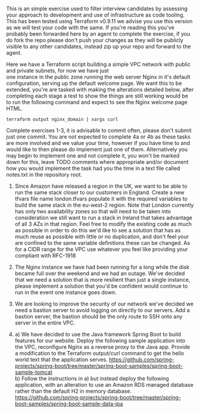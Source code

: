 This is an simple exercise used to filter interview candidates by assessing your approach to development and use of
infrastructure as code tooling. This has been tested using Terraform v0.9.11 we advise you use 
this version as we will test your code with the same. If you're reading this you've probably been forwarded here by an
agent to complete the exercise, if you do fork the repo please don't push your changes as they will be publicly visible
to any other candidates, instead zip up your repo and forward to the agent.

Here we have a Terraform script building a simple VPC network with public and private subnets, for now we have just  
one instance in the public zone running the web server Nginx in it's default configuration, serving up the default 
welcome page. We want this to be extended, you're are tasked with making the alterations detailed below, after 
completing each stage a test to show the things are still working would be to run the following command and expect to 
see the Nginx welcome page HTML.

    terraform output nginx_domain | xargs curl
    
Complete exercises 1-3, it is advisable to commit often, please don't submit just one commit. You are not expected to 
complete 4a or 4b as these tasks are more involved and we value your time, however if you have time to and would like to 
then please do implement just one of them. Alternatively you may begin to implement one and not complete it, you won't 
be marked down for this, leave TODO comments where appropriate and/or document how you would implement the task had you 
the time in a text file called notes.txt in the repository root.

1. Since Amazon have released a region in the UK, we want to be able to run the same stack closer to our customers in 
England. Create a new tfvars file name london.tfvars populate it with the required variables to build the same stack in 
the eu-west-2 region. Note that London currently has only two availability zones so that will need to be taken into 
consideration we still want to run a stack in Ireland that takes advantage of all 3 AZs in that region. Feel free to 
modify the existing code as much as possible in order to do this we'd like to see a solution that has as much reuse as 
possible with little or no duplication, and don't feel your are confined to the same variable definitions these can be 
changed. As for a CIDR range for the VPC use whatever you feel like providing your compliant with RFC-1918

2. The Nginx instance we have had been running for a long while the disk became full over the weekend and we had an 
outage. We've decided that we need a solution that is more resilient than just a single instance, please implement a
solution that you'd be confident would continue to run in the event one instance goes down. 

3. We are looking to improve the security of our network we've decided we need a bastion server to avoid logging on 
directly to our servers. Add a bastion server, the bastion should be the only route to SSH onto any server in the 
entire VPC.

4. a) We have decided to use the Java framework Spring Boot to build features for our website. Deploy the following sample 
application into the VPC, reconfigure Nginx as a reverse proxy to the Java app. Provide a modification to the Terraform 
output/curl command to get the hello world text that the application serves. 
https://github.com/spring-projects/spring-boot/tree/master/spring-boot-samples/spring-boot-sample-tomcat
<br> b) Follow the instructions in a) but instead deploy the following application, with an alteration to use an Amazon 
RDS managed database rather than the default H2 in memory database. 
https://github.com/spring-projects/spring-boot/tree/master/spring-boot-samples/spring-boot-sample-data-jpa


